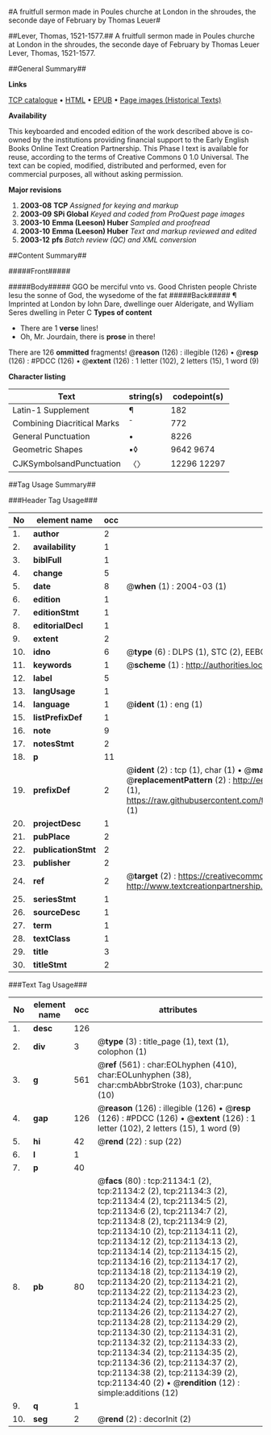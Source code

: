 #A fruitfull sermon made in Poules churche at London in the shroudes, the seconde daye of February by Thomas Leuer#

##Lever, Thomas, 1521-1577.##
A fruitfull sermon made in Poules churche at London in the shroudes, the seconde daye of February by Thomas Leuer
Lever, Thomas, 1521-1577.

##General Summary##

**Links**

[TCP catalogue](http://www.ota.ox.ac.uk/tcp/)  • 
[HTML](http://tei.it.ox.ac.uk/tcp/Texts-HTML/free/A05/A05390.html)  • 
[EPUB](http://tei.it.ox.ac.uk/tcp/Texts-EPUB/free/A05/A05390.epub) • 
[Page images (Historical Texts)](https://data.historicaltexts.jisc.ac.uk/view?pubId=eebo-99855633e&pageId=eebo-99855633e-21134-1)

**Availability**

This keyboarded and encoded edition of the
	       work described above is co-owned by the institutions
	       providing financial support to the Early English Books
	       Online Text Creation Partnership. This Phase I text is
	       available for reuse, according to the terms of Creative
	       Commons 0 1.0 Universal. The text can be copied,
	       modified, distributed and performed, even for
	       commercial purposes, all without asking permission.

**Major revisions**

1. __2003-08__ __TCP__ *Assigned for keying and markup*
1. __2003-09__ __SPi Global__ *Keyed and coded from ProQuest page images*
1. __2003-10__ __Emma (Leeson) Huber__ *Sampled and proofread*
1. __2003-10__ __Emma (Leeson) Huber__ *Text and markup reviewed and edited*
1. __2003-12__ __pfs__ *Batch review (QC) and XML conversion*

##Content Summary##

#####Front#####

#####Body#####
GGO be merciful vnto vs. Good Christen people Christe Iesu the sonne of God, the wysedome of the fat
#####Back#####
¶ Imprinted at London by Iohn Dare, dwellinge ouer Alderigate, and Wylliam Seres dwelling in Peter C
**Types of content**

  * There are 1 **verse** lines!
  * Oh, Mr. Jourdain, there is **prose** in there!

There are 126 **ommitted** fragments! 
 @__reason__ (126) : illegible (126)  •  @__resp__ (126) : #PDCC (126)  •  @__extent__ (126) : 1 letter (102), 2 letters (15), 1 word (9)

**Character listing**


|Text|string(s)|codepoint(s)|
|---|---|---|
|Latin-1 Supplement|¶|182|
|Combining             Diacritical Marks|̄|772|
|General Punctuation|•|8226|
|Geometric Shapes|▪◊|9642 9674|
|CJKSymbolsandPunctuation|〈〉|12296 12297|

##Tag Usage Summary##

###Header Tag Usage###

|No|element name|occ|attributes|
|---|---|---|---|
|1.|__author__|2||
|2.|__availability__|1||
|3.|__biblFull__|1||
|4.|__change__|5||
|5.|__date__|8| @__when__ (1) : 2004-03 (1)|
|6.|__edition__|1||
|7.|__editionStmt__|1||
|8.|__editorialDecl__|1||
|9.|__extent__|2||
|10.|__idno__|6| @__type__ (6) : DLPS (1), STC (2), EEBO-CITATION (1), PROQUEST (1), VID (1)|
|11.|__keywords__|1| @__scheme__ (1) : http://authorities.loc.gov/ (1)|
|12.|__label__|5||
|13.|__langUsage__|1||
|14.|__language__|1| @__ident__ (1) : eng (1)|
|15.|__listPrefixDef__|1||
|16.|__note__|9||
|17.|__notesStmt__|2||
|18.|__p__|11||
|19.|__prefixDef__|2| @__ident__ (2) : tcp (1), char (1)  •  @__matchPattern__ (2) : ([0-9\-]+):([0-9IVX]+) (1), (.+) (1)  •  @__replacementPattern__ (2) : http://eebo.chadwyck.com/downloadtiff?vid=$1&page=$2 (1), https://raw.githubusercontent.com/textcreationpartnership/Texts/master/tcpchars.xml#$1 (1)|
|20.|__projectDesc__|1||
|21.|__pubPlace__|2||
|22.|__publicationStmt__|2||
|23.|__publisher__|2||
|24.|__ref__|2| @__target__ (2) : https://creativecommons.org/publicdomain/zero/1.0/ (1), http://www.textcreationpartnership.org/docs/. (1)|
|25.|__seriesStmt__|1||
|26.|__sourceDesc__|1||
|27.|__term__|1||
|28.|__textClass__|1||
|29.|__title__|3||
|30.|__titleStmt__|2||


###Text Tag Usage###

|No|element name|occ|attributes|
|---|---|---|---|
|1.|__desc__|126||
|2.|__div__|3| @__type__ (3) : title_page (1), text (1), colophon (1)|
|3.|__g__|561| @__ref__ (561) : char:EOLhyphen (410), char:EOLunhyphen (38), char:cmbAbbrStroke (103), char:punc (10)|
|4.|__gap__|126| @__reason__ (126) : illegible (126)  •  @__resp__ (126) : #PDCC (126)  •  @__extent__ (126) : 1 letter (102), 2 letters (15), 1 word (9)|
|5.|__hi__|42| @__rend__ (22) : sup (22)|
|6.|__l__|1||
|7.|__p__|40||
|8.|__pb__|80| @__facs__ (80) : tcp:21134:1 (2), tcp:21134:2 (2), tcp:21134:3 (2), tcp:21134:4 (2), tcp:21134:5 (2), tcp:21134:6 (2), tcp:21134:7 (2), tcp:21134:8 (2), tcp:21134:9 (2), tcp:21134:10 (2), tcp:21134:11 (2), tcp:21134:12 (2), tcp:21134:13 (2), tcp:21134:14 (2), tcp:21134:15 (2), tcp:21134:16 (2), tcp:21134:17 (2), tcp:21134:18 (2), tcp:21134:19 (2), tcp:21134:20 (2), tcp:21134:21 (2), tcp:21134:22 (2), tcp:21134:23 (2), tcp:21134:24 (2), tcp:21134:25 (2), tcp:21134:26 (2), tcp:21134:27 (2), tcp:21134:28 (2), tcp:21134:29 (2), tcp:21134:30 (2), tcp:21134:31 (2), tcp:21134:32 (2), tcp:21134:33 (2), tcp:21134:34 (2), tcp:21134:35 (2), tcp:21134:36 (2), tcp:21134:37 (2), tcp:21134:38 (2), tcp:21134:39 (2), tcp:21134:40 (2)  •  @__rendition__ (12) : simple:additions (12)|
|9.|__q__|1||
|10.|__seg__|2| @__rend__ (2) : decorInit (2)|
